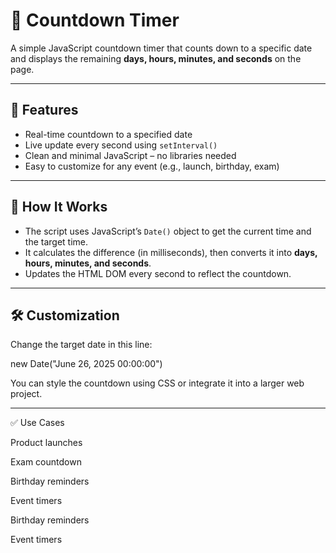 # 📆 Countdown Timer

A simple JavaScript countdown timer that counts down to a specific date and displays the remaining **days, hours, minutes, and seconds** on the page.

---

## 🚀 Features

- Real-time countdown to a specified date  
- Live update every second using `setInterval()`  
- Clean and minimal JavaScript – no libraries needed  
- Easy to customize for any event (e.g., launch, birthday, exam)

---

## 🧠 How It Works

- The script uses JavaScript’s `Date()` object to get the current time and the target time.  
- It calculates the difference (in milliseconds), then converts it into **days, hours, minutes, and seconds**.  
- Updates the HTML DOM every second to reflect the countdown.

---

## 🛠️ Customization

Change the target date in this line:

new Date("June 26, 2025 00:00:00")

You can style the countdown using CSS or integrate it into a larger web project.

---

✅ Use Cases

Product launches

Exam countdown

Birthday reminders

Event timers


Birthday reminders

Event timers
